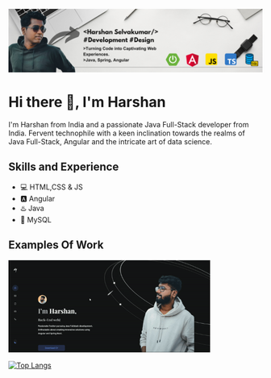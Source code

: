 ![A passionate Java Full-Stack developer from India](https://github.com/harshan2602/harshan2602/blob/main/Github%20Banner.png)

# Hi there 👋, I'm Harshan

I'm Harshan from India and a passionate Java Full-Stack developer from India. Fervent technophile with a keen inclination towards the realms of Java Full-Stack, Angular and the intricate art of data science.

## Skills and Experience
* 💻 HTML,CSS & JS
* 🅰️ Angular
* ♨️ Java
* 🐬 MySQL

## Examples Of Work
<img src="https://github.com/harshan2602/harshan2602/blob/main/githubb.gif" width="400"/>


[![Top Langs](https://github-readme-stats.vercel.app/api/top-langs/?username=harshan2602)](https://github.com/anuraghazra/github-readme-stats)

